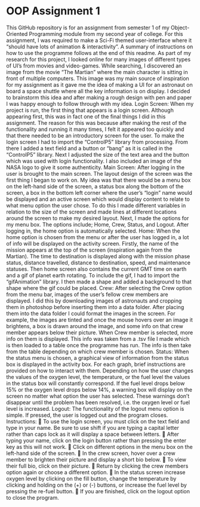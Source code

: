 # OOP Assignment 1
This GitHub repository is for an assignment from semester 1 of my Object-Oriented Programming module from my second year of college. For this assignment, I was required to make a Sci-Fi themed user-interface where it “should have lots of animation & interactivity”. A summary of instructions on how to use the programme follows at the end of this readme.
As part of my research for this project, I looked online for many images of different types of UI’s from movies and video-games. While searching, I discovered an image from the movie “The Martian” where the main character is sitting in front of multiple computers. This image was my main source of inspiration for my assignment as it gave me the idea of making a UI for an astronaut on board a space shuttle where all the key information is on display. I decided to brainstorm this idea and after making a rough design with pen and paper I was happy enough to follow through with my idea.
Login Screen:
When my project is run, the first thing that appears is a login screen. Although appearing first, this was in fact one of the final things I did in this assignment. The reason for this was because after making the rest of the functionality and running it many times, I felt it appeared too quickly and that there needed to be an introductory screen for the user.
To make the login screen I had to import the “ControlP5” library from processing. From there I added a text field and a button or “bang” as it is called in the “ControlP5” library. Next I adjusted the size of the text area and the button which was used with login functionality. I also included an image of the NASA logo to give it some authenticity.
Main Screen:
After logging in the user is brought to the main screen. The layout design of the screen was the first thing I began to work on. My idea was that there would be a menu box on the left-hand side of the screen, a status box along the bottom of the screen, a box in the bottom left corner where the user’s “login” name would be displayed and an active screen which would display content to relate to what menu option the user chose. To do this I made different variables in relation to the size of the screen and made lines at different locations around the screen to make my desired layout.
Next, I made the options for my menu box. The options include; Home, Crew, Status, and Logout. After logging in, the home option is automatically selected.
Home:
When the home option is chosen from the menu or after the user has logged in, a lot of info will be displayed on the activity screen. Firstly, the name of the mission appears at the top of the screen (inspiration again from the Martian). The time to destination is displayed along with the mission phase status, distance travelled, distance to destination, speed, and maintenance statuses.
Then home screen also contains the current GMT time on earth and a gif of planet earth rotating. To include the gif, I had to import the “gifAnimation” library. I then made a shape and added a background to that shape where the gif could be placed.
Crew:
After selecting the Crew option from the menu bar, images of the user’s fellow crew members are displayed. I did this by downloading images of astronauts and cropping them in photoshop before inserting them into a data folder. After placing them into the data folder I could format the images in the screen. For example, the images are tinted and once the mouse hovers over an image it brightens, a box is drawn around the image, and some info on that crew member appears below their picture.
When Crew member is selected, more info on them is displayed. This info was taken from a .tsv file I made which is then loaded to a table once the programme has run. The info is then take from the table depending on which crew member is chosen.
Status:
When the status menu is chosen, a graphical view of information from the status box is displayed in the activity box. For each graph, brief instructions are provided on how to interact with them. Depending on how the user changes the values of the oxygen level, the temperature, or the fuel level the values in the status box will constantly correspond.
If the fuel level drops below 15% or the oxygen level drops below 14%, a warning box will display on the screen no matter what option the user has selected. These warnings don’t disappear until the problem has been resolved, i.e. the oxygen level or fuel level is increased.
Logout:
The functionality of the logout menu option is simple. If pressed, the user is logged out and the program closes.
Instructions:
	To use the login screen, you must click on the text field and type in your name. Be sure to use shift if you are typing a capital letter rather than caps lock as it will display a space between letters.
	After typing your name, click on the login button rather than pressing the enter key as this will not work.
	Click on different options in the menu box on the left-hand side of the screen.
	In the crew screen, hover over a crew member to brighten their picture and display a short bio below.
	To view their full bio, click on their picture.
	Return by clicking the crew members option again or choose a different option.
	In the status screen increase oxygen level by clicking on the fill button, change the temperature by clicking and holding on the (+) or (-) buttons, or increase the fuel level by pressing the re-fuel button.
	If you are finished, click on the logout option to close the program.
